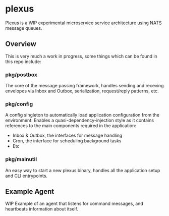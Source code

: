 # plexus
Plexus is a WIP experimental microservice service architecture using NATS message queues.

## Overview
This is very much a work in progress, some things which can be found in this repo include:

### pkg/postbox
The core of the message passing framework, handles sending and receving envelopes via Inbox and Outbox, serialization,
request/reply patterns, etc.

### pkg/config
A config singleton to automatically load application configuration from the environment.
Enables a quasi-dependency-injection style as it contains references to the main components required in the application:
- Inbox & Outbox, the interfaces for message handling
- Cron, the interface for scheduling background tasks
- Etc

### pkg/mainutil
An easy way to start a new plexus binary, handles all the application setup and CLI entrypoints.

## Example Agent
WIP Example of an agent that listens for command messages, and heartbeats information about itself.
